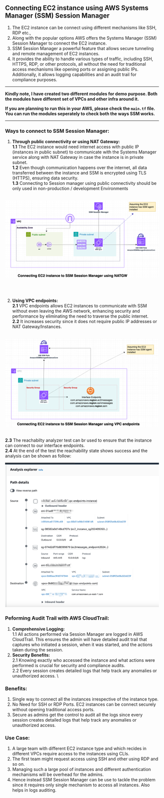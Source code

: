 ## Connecting EC2 instance using AWS Systems Manager (SSM) Session Manager

1. The EC2 instance can be connect using different mechanisms like SSH, RDP etc.,
2. Along with the popular options AWS offers the Systems Manager (SSM) Session Manager to connect the EC2 instance.
3. SSM Session Manager a powerful feature that allows secure tunneling and remote management of EC2 instances.
4. It provides the ability to handle various types of traffic, including SSH, HTTPS, RDP, or other protocols, all without the need for traditional access mechanisms like opening ports or assigning public IPs. Additionally, it allows logging capabilities and an audit trail for compliance purposes.
---------
<b> 
Kindly note, I have created two different modules for demo purpose.
Both the modules have different set of VPCs and other infra around it.

If you are planning to run this in your AWS, please check the `main.tf` file.
You can run the modules seperately to check both the ways SSM works.
</b>

----------
### Ways to connect to SSM Session Manager:
1. **Through public connectivity or using NAT Gateway:** \
    **1.1** The EC2 instance would need internet access with public IP (instances in public subnet) to communicate with the Systems Manager service along with NAT Gateway in case the instance is in private subnet. \
    **1.2** Even though communication happens over the internet, all data transferred between the instance and SSM is encrypted using TLS (HTTPS), ensuring data security. \
    **1.3** Connecting to Session manager using public connectivity should be only used in non-production / development Environments

\
![Alt natgw-connectivity](natgw-connectivity.png?raw=true "natgw-connectivity.png")


<br />
<br />

2. **Using VPC endpoints:** \
    **2.1** VPC endpoints allows EC2 instances to communicate with SSM without even leaving the AWS network, enhancing security and performance by eliminating the need to traverse the public internet. \
    **2.2** It increases security since it does not require public IP addresses or NAT Gateway/Instances.

\
![Alt interface-endpoints-connectivity](interface-endpoints-connectivity.png?raw=true "interface-endpoints-connectivity.png")

\
    **2.3** The reachabilty analyzer test can br used to ensure that the instance can connect to our interface endpoints. \
    **2.4** At the end of the test the reachability state shows success and the analysis can be shown as follow:

![Alt reachability-analysis.png](reachability-analysis.png?raw=true "reachability-analysis.png")

### Peforming Audit Trail with AWS CloudTrail:
1. **Comprehensive Logging:** \
    1.1 All actions performed via Session Manager are logged in AWS CloudTrail. This ensures the admin will have detailed audit trail that captures who initiated a session, when it was started, and the actions taken during the session.
2. **Security Benefits:** \
    2.1 Knowing exactly who accessed the instance and what actions were performed is crucial for security and compliance audits. \
    2.2 Every session creates detailed logs that help track any anomalies or unauthorized access.
\

### Benefits:
1. Single way to connect all the instances irrespective of the instance type. 
2. No Need for SSH or RDP Ports. EC2 instances can be connect securely without opening traditional access ports.
3. Secure as admins get the control to audit all the logs since every session creates detailed logs that help track any anomalies or unauthorized access.


### Use Case:
1. A large team with different EC2 instance type and which recides in different VPCs require access to the instances using CLIs.
2. The first team might request access using SSH and other using RDP and so on.
3. Managing such a large pool of instances and different authentication mechanisms will be overhead for the admins.
4. Hence instead SSM Session Manager can be use to tackle the problem since it requires only single mechanism to access all instances. Also helps in logs auditing.
